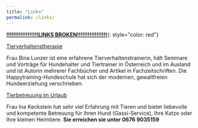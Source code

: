 ```yaml
---
title: "Links"
permalink: /links/
---
```


[**!!!!!!!!!!!!!!!!!!LINKS BROKEN!!!!!!!!!!!!!!!!!**](https://www.investisdigital.com/blog/link-building/how-broken-links-hurt-your-seo){: style="color: red"}

[Tierverhaltenstherapie](https://www.vetcat.at/link.php?go=5)

Frau Bina Lunzer ist eine erfahrene Tierverhaltenstrainerin, hält Seminare und Vorträge für Hundehalter und Tiertrainer in Österreich und im Ausland und ist Autorin mehrerer Fachbücher und Artikel in Fachzeitschriften. Die Happytraining-Hundeschule hat sich der modernen, gewaltfreien Hundeerziehung verschrieben. 

[Tierbetreuung im Urlaub](https://www.vetcat.at/link.php?go=6)

Frau Ina Keckstein hat sehr viel Erfahrung mit Tieren und bietet liebevolle und kompetente Betreuung für Ihren Hund (Gassi-Service), Ihre Katze oder Ihre kleinen Heimtiere. **Sie erreichen sie unter 0676 9035159**